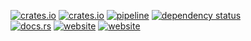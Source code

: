 [![crates.io](https://img.shields.io/crates/v/pgpro.svg)](https://crates.io/crates/pgpro)
[![crates.io](https://img.shields.io/crates/d/pgpro?label=crates.io%20downloads)](https://crates.io/crates/pgpro)
[![pipeline](https://github.com/replicadse/pgpro/workflows/pipeline/badge.svg)](https://github.com/replicadse/pgpro/actions?query=workflow%3Apipeline)
[![dependency status](https://deps.rs/repo/github/replicadse/pgpro/status.svg)](https://deps.rs/repo/github/replicadse/pgpro)\
[![docs.rs](https://img.shields.io/badge/docs.rs-latest-blue)](https://docs.rs/crate/pgpro/latest)
[![website](https://img.shields.io/badge/home-GitHub-blue)](https://github.com/replicadse/pgpro)
[![website](https://img.shields.io/badge/website-GitHub-blue)](https://replicadse.github.io/pgpro)
